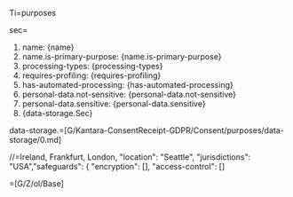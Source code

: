 Ti=purposes

sec=<ol><li>name: {name}<li>name.is-primary-purpose: {name.is-primary-purpose}<li>processing-types: {processing-types}<li>requires-profiling: {requires-profiling}<li>has-automated-processing: {has-automated-processing}<li>personal-data.not-sensitive: {personal-data.not-sensitive}<li>personal-data.sensitive: {personal-data.sensitive}<li>{data-storage.Sec}</ol>

data-storage.=[G/Kantara-ConsentReceipt-GDPR/Consent/purposes/data-storage/0.md]

//=Ireland, Frankfurt, London, "location": "Seattle", "jurisdictions": "USA","safeguards": { "encryption": [], "access-control": []

=[G/Z/ol/Base]
